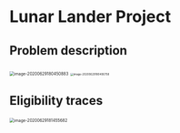 # Lunar Lander Project 

## Problem description

<img src="/Users/nicolasthiebaut/Library/Application Support/typora-user-images/image-20200629180450883.png" alt="image-20200629180450883" style="zoom:50%;" />

<img src="/Users/nicolasthiebaut/Library/Application Support/typora-user-images/image-20200629180406758.png" alt="image-20200629180406758" style="zoom:33%;" />



## Eligibility traces

<img src="/Users/nicolasthiebaut/Library/Application Support/typora-user-images/image-20200629181455682.png" alt="image-20200629181455682" style="zoom:50%;" />

